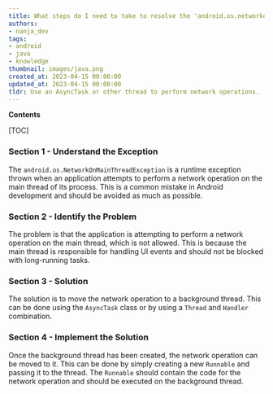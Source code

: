 ```yaml
---
title: What steps do I need to take to resolve the 'android.os.networkonmainthreadexception' error?
authors:
- nanja_dev
tags:
- android
- java
- knowledge
thumbnail: images/java.png
created_at: 2023-04-15 00:00:00
updated_at: 2023-04-15 00:00:00
tldr: Use an AsyncTask or other thread to perform network operations.
---
```


**Contents**

[TOC]

### Section 1 - Understand the Exception
The `android.os.NetworkOnMainThreadException` is a runtime exception thrown when an application attempts to perform a network operation on the main thread of its process. This is a common mistake in Android development and should be avoided as much as possible.

### Section 2 - Identify the Problem
The problem is that the application is attempting to perform a network operation on the main thread, which is not allowed. This is because the main thread is responsible for handling UI events and should not be blocked with long-running tasks.

### Section 3 - Solution
The solution is to move the network operation to a background thread. This can be done using the `AsyncTask` class or by using a `Thread` and `Handler` combination.

### Section 4 - Implement the Solution
Once the background thread has been created, the network operation can be moved to it. This can be done by simply creating a new `Runnable` and passing it to the thread. The `Runnable` should contain the code for the network operation and should be executed on the background thread.
